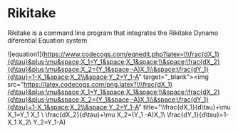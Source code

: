 # Rikitake 
Rikitake is a command line program that integrates the Rikitake Dynamo diferential Equation system


![equation1](https://www.codecogs.com/eqnedit.php?latex=\\\frac{dX_1}{d\tau}&plus;\mu&space;X_1=Y_1&space;X_1&space;\\&space;\frac{dX_2}{d\tau}&plus;\mu&space;X_2=(Y_1&space;-A)X_1\\&space;\frac{dY_1}{d\tau}=1-X_1&space;X_2\\&space;Y_2=Y_1-A" target="_blank"><img src="https://latex.codecogs.com/png.latex?\\\frac{dX_1}{d\tau}&plus;\mu&space;X_1=Y_1&space;X_1&space;\\&space;\frac{dX_2}{d\tau}&plus;\mu&space;X_2=(Y_1&space;-A)X_1\\&space;\frac{dY_1}{d\tau}=1-X_1&space;X_2\\&space;Y_2=Y_1-A" title="\\\frac{dX_1}{d\tau}+\mu X_1=Y_1 X_1 \\ \frac{dX_2}{d\tau}+\mu X_2=(Y_1 -A)X_1\\ \frac{dY_1}{d\tau}=1-X_1 X_2\\ Y_2=Y_1-A)